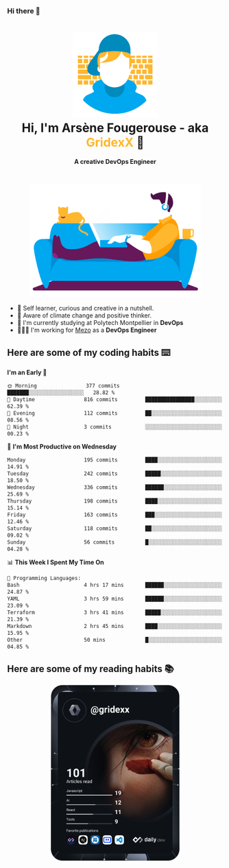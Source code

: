 ### Hi there 👋

<!--
**GridexX/gridexx** is a ✨ _special_ ✨ repository because its `README.md` (this file) appears on your GitHub profile.

Here are some ideas to get you started:

- 🔭 I’m currently working on ...
- 🌱 I’m currently learning ...
- 👯 I’m looking to collaborate on ...
- 🤔 I’m looking for help with ...
- 💬 Ask me about ...
- 📫 How to reach me: ...
- 😄 Pronouns: ...
- ⚡ Fun fact: ...
-->


<!-- Header -->
<h1 align="center">
  <img src="./images/user_profile.png" width="200">
  <br>
  Hi, I'm Arsène Fougerouse - aka <span style="color:#ffb72e">GridexX</span> 👋
</h1>


<p align="center">
  <b>A creative DevOps Engineer </b>
</p>
<br/>
<p align="center">
  <img src="./images/man_couch.png" width="400">
</p>

- 🎨 Self learner, curious and creative in a nutshell. 
- 🌱 Aware of climate change and positive thinker.
- 📕 I'm currently studying at Polytech Montpellier in **DevOps**
- 👨🏻‍💻 I'm working for [Mezo](https://meso-lr.umontpellier.fr/) as a **DevOps Engineer**


## Here are some of my coding habits ⌨️

<!-- Add a section about tech and Ops stack
  Like this one : https://github.com/Xanthus58#-tech-stack
-->
<!--START_SECTION:waka-->
**I'm an Early 🐤** 

```text
🌞 Morning                377 commits         ███████░░░░░░░░░░░░░░░░░░   28.82 % 
🌆 Daytime                816 commits         ████████████████░░░░░░░░░   62.39 % 
🌃 Evening                112 commits         ██░░░░░░░░░░░░░░░░░░░░░░░   08.56 % 
🌙 Night                  3 commits           ░░░░░░░░░░░░░░░░░░░░░░░░░   00.23 % 
```
📅 **I'm Most Productive on Wednesday** 

```text
Monday                   195 commits         ████░░░░░░░░░░░░░░░░░░░░░   14.91 % 
Tuesday                  242 commits         █████░░░░░░░░░░░░░░░░░░░░   18.50 % 
Wednesday                336 commits         ██████░░░░░░░░░░░░░░░░░░░   25.69 % 
Thursday                 198 commits         ████░░░░░░░░░░░░░░░░░░░░░   15.14 % 
Friday                   163 commits         ███░░░░░░░░░░░░░░░░░░░░░░   12.46 % 
Saturday                 118 commits         ██░░░░░░░░░░░░░░░░░░░░░░░   09.02 % 
Sunday                   56 commits          █░░░░░░░░░░░░░░░░░░░░░░░░   04.28 % 
```


📊 **This Week I Spent My Time On** 

```text
💬 Programming Languages: 
Bash                     4 hrs 17 mins       ██████░░░░░░░░░░░░░░░░░░░   24.87 % 
YAML                     3 hrs 59 mins       ██████░░░░░░░░░░░░░░░░░░░   23.09 % 
Terraform                3 hrs 41 mins       █████░░░░░░░░░░░░░░░░░░░░   21.39 % 
Markdown                 2 hrs 45 mins       ████░░░░░░░░░░░░░░░░░░░░░   15.95 % 
Other                    50 mins             █░░░░░░░░░░░░░░░░░░░░░░░░   04.85 % 
```


<!--END_SECTION:waka-->

## Here are some of my reading habits 📚
<div  align="center">
  <img src="./images/devcard.svg" width="300">
</div>

